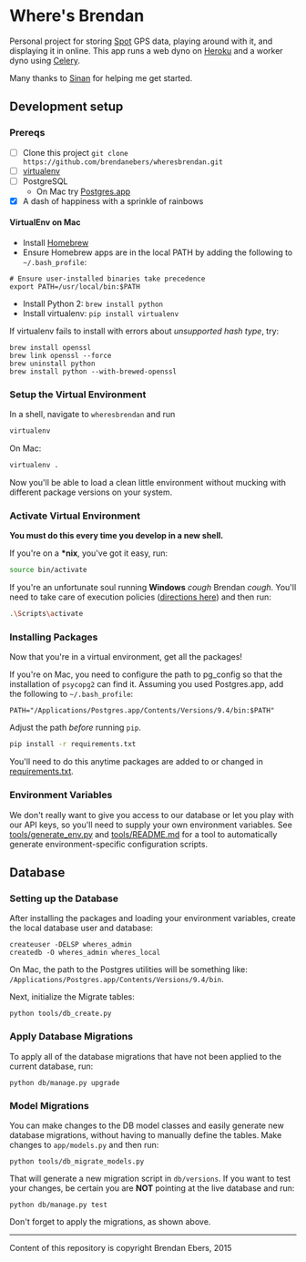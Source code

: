 # Where's Brendan

Personal project for storing [Spot](http://findmespot.com) GPS data, playing around with it, and displaying it in online.
This app runs a web dyno on [Heroku](http://heroku.com) and a worker dyno using [Celery](http://www.celeryproject.org/).

Many thanks to [Sinan](https://github.com/sinanuozdemir) for helping me get started.

## Development setup

### Prereqs

- [ ] Clone this project `git clone https://github.com/brendanebers/wheresbrendan.git`
- [ ] [virtualenv](https://pypi.python.org/pypi/virtualenv/1.8.2)
- [ ] PostgreSQL
    - On Mac try [Postgres.app](http://postgresapp.com/)
- [x] A dash of happiness with a sprinkle of rainbows

#### VirtualEnv on Mac

- Install [Homebrew](http://brew.sh/)
- Ensure Homebrew apps are in the local PATH by adding the following to `~/.bash_profile`:

```
# Ensure user-installed binaries take precedence
export PATH=/usr/local/bin:$PATH
```

- Install Python 2: `brew install python`
- Install virtualenv: `pip install virtualenv`

If virtualenv fails to install with errors about *unsupported hash type*, try:

```
brew install openssl
brew link openssl --force
brew uninstall python
brew install python --with-brewed-openssl
```

### Setup the Virtual Environment

In a shell, navigate to `wheresbrendan` and run

```bash
virtualenv
```

On Mac:

```bash
virtualenv .
```

Now you'll be able to load a clean little environment without mucking with different package versions on your system.


### Activate Virtual Environment

**You must do this every time you develop in a new shell.**

If you're on a **\*nix**, you've got it easy, run:

```bash
source bin/activate
```

If you're an unfortunate soul running **Windows** *cough* Brendan *cough*. You'll need to take care of execution policies ([directions here](https://pypi.python.org/pypi/virtualenv/1.8.2#activate-script)) and then run:

```bash
.\Scripts\activate
```

### Installing Packages

Now that you're in a virtual environment, get all the packages!

If you're on Mac, you need to configure the path to pg_config so that the installation of `psycopg2` can find it. Assuming you used Postgres.app, add the following to `~/.bash_profile`:

`PATH="/Applications/Postgres.app/Contents/Versions/9.4/bin:$PATH"`

Adjust the path *before* running `pip`.

```bash
pip install -r requirements.txt
```

You'll need to do this anytime packages are added to or changed in [requirements.txt](/requirements.txt).


### Environment Variables

We don't really want to give you access to our database or let you play with our API keys,
so you'll need to supply your own environment variables.
See [tools/generate_env.py](tools/generate_env.py) and [tools/README.md](tools/README.md) for a tool to automatically generate environment-specific configuration scripts. 

## Database

### Setting up the Database
After installing the packages and loading your environment variables, create the local database user and database:

```
createuser -DELSP wheres_admin
createdb -O wheres_admin wheres_local
```

On Mac, the path to the Postgres utilities will be something like: `/Applications/Postgres.app/Contents/Versions/9.4/bin`.

Next, initialize the Migrate tables:

```
python tools/db_create.py
```

### Apply Database Migrations

To apply all of the database migrations that have not been applied to the current database, run:

```
python db/manage.py upgrade
```

### Model Migrations
You can make changes to the DB model classes and easily generate new database migrations, without having to manually define the tables. Make changes to `app/models.py` and then run:

```
python tools/db_migrate_models.py
```

That will generate a new migration script in `db/versions`. If you want to test your changes, be certain you are **NOT** pointing at the live database and run:

```
python db/manage.py test
```

Don't forget to apply the migrations, as shown above.

---
Content of this repository is copyright Brendan Ebers, 2015
